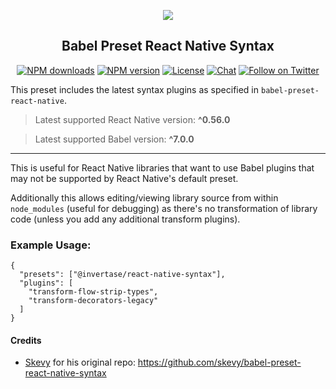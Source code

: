 <p align="center">
  <a href="https://invertase.io">
    <img src="https://static.invertase.io/assets/invertase-logo-small.png"><br/>
  </a>
  <h2 align="center">Babel Preset React Native Syntax</h2>
</p>

<p align="center">
  <a href="https://www.npmjs.com/package/@invertase/babel-preset-react-native-syntax"><img src="https://img.shields.io/npm/dm/@invertase/babel-preset-react-native-syntax.svg?style=flat-square" alt="NPM downloads"></a>
  <a href="https://www.npmjs.com/package/@invertase/babel-preset-react-native-syntax"><img src="https://img.shields.io/npm/v/@invertase/babel-preset-react-native-syntax.svg?style=flat-square" alt="NPM version"></a>
  <a href="/LICENSE"><img src="https://img.shields.io/npm/l/@invertase/babel-preset-react-native-syntax.svg?style=flat-square" alt="License"></a>
  <a href="https://discord.gg/C9aK28N"><img src="https://img.shields.io/discord/295953187817521152.svg?logo=discord&style=flat-square&colorA=7289da&label=discord" alt="Chat"></a>
  <a href="https://twitter.com/invertaseio"><img src="https://img.shields.io/twitter/follow/invertaseio.svg?style=social&label=Follow" alt="Follow on Twitter"></a>
</p>

This preset includes the latest syntax plugins as specified in `babel-preset-react-native`.

> Latest supported React Native version: **^0.56.0**

> Latest supported Babel version: **^7.0.0**

----

This is useful for React Native libraries that want to use Babel plugins that may not be supported by React Native's default preset.
 
Additionally this allows editing/viewing library source from within `node_modules` (useful for debugging) as there's no transformation of library code (unless you add any additional transform plugins).

### Example Usage:

```
{
  "presets": ["@invertase/react-native-syntax"],
  "plugins": [
    "transform-flow-strip-types",
    "transform-decorators-legacy"
  ]
}
```

#### Credits

- [Skevy](https://github.com/skevy) for his original repo: https://github.com/skevy/babel-preset-react-native-syntax

